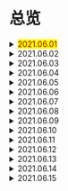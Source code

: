 # 总览

<details> 
  <summary><mark><font color=darkred>2021.06.01</font></mark></summary>
  <br/>zebra
  <br/>mean
  <br/>be born
  <br/>beginning
  <br/>at the beginning
  <br/>sadly
  <br/>serious
  <br/>while
  <br/>living
  <br/>result
</details>
<details> 
  <summary>2021.06.02</summary>
  <br/>as a result
  <br/>danger
  <br/>in danger
  <br/>action
  <br/>take a action
  <br/>right away
  <br/>move
  <br/>reserve
  <br/>law
  <br/>none
</details>
<details> 
  <summary>2021.06.03</summary>
  <br/>at birth
  <br/>bat
  <br/>bee
  <br/>the same as
  <br/>stripe
  <br/>quality
  <br/>hunter
  <br/>wolf
  <br/>thick
  <br/>kill
</details>
<details> 
  <summary>2021.06.04</summary>
  <br/>human
  <br/>yours sincerely
  <br/>sell
  <br/>shame
  <br/>act
  <br/>illness
  <br/>accept
  <br/>report
  <br/>tail
  <br/>insect
</details>
<details> 
  <summary>2021.06.05</summary>
  <br/>slowly
  <br/>daytime
  <br/>otherwise
  <br/>have pity on
  <br/>take pity on
  <br/>live on
  <br/>mainly
  <br/>however
  <br/>closed
  <br/>because of
</details>
<details> 
  <summary>2021.06.06</summary>
  <br/>market
  <br/>yeah
  <br/>hen
  <br/>yummy
  <br/>crane
  <br/>sparrow
  <br/>feather
  <br/>swan
  <br/>eagle
  <br/>broad
</details>
<details> 
  <summary>2021.06.07</summary>
  <br/>wing
  <br/>type
  <br/>rare
  <br/>nature
  <br/>wetland
  <br/>provide
  <br/>wildlife
  <br/>perfect
  <br/>all year round
  <br/>easily
</details>
<details> 
  <summary>2021.06.08</summary>
  <br/>cent
  <br/>per cent
  <br/>in order to
  <br/>space
  <br/>lead
  <br/>lead to
  <br/>less and less
  <br/>moreover
  <br/>fisherman
  <br/>government
</details>
<details> 
  <summary>2021.06.09</summary>
  <br/>prevent
  <br/>record
  <br/>tourist
  <br/>describe
  <br/>understand
  <br/>importance
  <br/>write down
  <br/>binoculars
  <br/>clearly
  <br/>speaker
</details>
<details> 
  <summary>2021.06.10</summary>
  <br/>tour
  <br/>application
  <br/>form
  <br/>address
  <br/>chairperson
  <br/>introduce
  <br/>natural
  <br/>society
  <br/>bird-watching
  <br/>foggy
</details>
<details> 
  <summary>2021.06.11</summary>
  <br/>rainy
  <br/>snowy
  <br/>butterfly
  <br/>memory
  <br/>stream
  <br/>shade
  <br/>pile
  <br/>upon
  <br/>harvest
  <br/>crop
</details>
<details> 
  <summary>2021.06.12</summary>
  <br/>temperature
  <br/>drop
  <br/>rise
  <br/>kick
  <br/>fever
  <br/>wind
  <br/>snowstorm
  <br/>sunshine
  <br/>degree
  <br/>a bit
</details>
<details> 
  <summary>2021.06.13</summary>
  <br/>loud
  <br/>fog
  <br/>sleepy
  <br/>shiny
  <br/>sudden
  <br/>snowball
  <br/>deep
  <br/>frozen
  <br/>land
  <br/>exciting
</details>
<details> 
  <summary>2021.06.14</summary>
  <br/>throw
  <br/>snowman
  <br/>scream
  <br/>everywhere
  <br/>bet
  <br/>disaster
  <br/>mop
  <br/>up
  <br/>earthquake
  <br/>thousands of
</details>
<details> 
  <summary>2021.06.15</summary>
  <br/>accident
  <br/>crash
  <br/>flood
  <br/>wash away
  <br/>village
  <br/>lightning
  <br/>storm
  <br/>thunder
  <br/>catch fire
  <br/>slight
</details>
